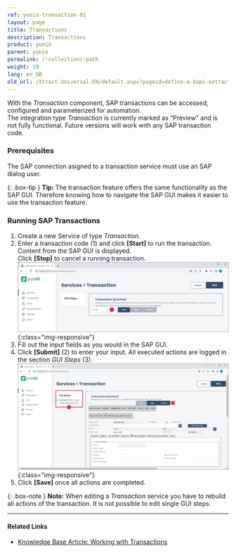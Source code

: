 ```yaml
---
ref: yunio-transaction-01
layout: page
title: Transactions
description: Transactions
product: yunio
parent: yunio
permalink: /:collection/:path
weight: 19
lang: en_GB
old_url: /Xtract-Universal-EN/default.aspx?pageid=define-a-bapi-extraction
---
```


With the *Transaction* component, SAP transactions can be accessed, configured and parameterized for automation.<br>
The integration type *Transaction* is currently marked as “Preview” and is not fully functional. Future versions will work with any SAP transaction code.

### Prerequisites

The SAP connection asigned to a transaction service must use an SAP dialog user. 

{: .box-tip }
**Tip:** The transaction feature offers the same functionality as the SAP GUI. 
Therefore knowing how to navigate the SAP GUI makes it easier to use the transaction feature.

### Running SAP Transactions

1. Create a new Service of type *Transaction*.  
2. Enter a transaction code (1) and click **[Start]** to run the transaction. Content from the SAP GUI is displayed. <br>
Click **[Stop]** to cancel a running transaction.<br>
![transaction](/img/content/yunio/transaction.png){:class="img-responsive"}
3. Fill out the input fields as you would in the SAP GUI.
4. Click **[Submit]** (2) to enter your input.
All executed actions are logged in the section *GUI Steps* (3). <br>
![transaction-ie01](/img/content/yunio/transaction-ie01.png){:class="img-responsive"}
5. Click **[Save]** once all actions are completed.

{: .box-note }
**Note:** When editing a *Transaction* service you have to rebuild all actions of the transaction. It is not possible to edit single GUI steps.


****
#### Related Links
- [Knowledge Base Article: Working with Transactions](https://kb.theobald-software.com/yunio/working-with-transactions)